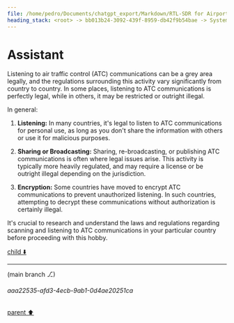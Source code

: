 ```yaml
---
file: /home/pedro/Documents/chatgpt_export/Markdown/RTL-SDR for Airport Broadcasts.md
heading_stack: <root> -> bb013b24-3092-439f-8959-db42f9b54bae -> System -> d927efc8-ebc0-4513-9b1a-c382f89937f7 -> System -> aaa2974b-2a43-49d9-bb4d-8d5ba31e6056 -> User -> 8ba95a48-504d-4c21-988a-9f2dd1bf1c3f -> Assistant -> Hardware and Software Requirements: -> Setup Steps: -> aaa24b05-31f8-42fc-84e2-4a44e22ebf99 -> User -> 88197d06-86d4-4db6-b492-c813068caaa4 -> Assistant -> aaa20814-5ced-4fc9-9680-5b11a506b7da -> User -> a9a2de9f-3ceb-40b6-8190-2fa426b79dd6 -> Assistant -> aaa2a2f7-5aab-4a76-a75a-92a33051d9a6 -> User -> 311e3bf3-a96c-411b-9bab-5d337b24791f -> Assistant -> aaa28afc-9c52-4f75-bf73-9a09d5e34a9f -> User -> 49fe7bdc-8859-4040-8f45-c175672e5dea -> Assistant
---
```

# Assistant

Listening to air traffic control (ATC) communications can be a grey area legally, and the regulations surrounding this activity vary significantly from country to country. In some places, listening to ATC communications is perfectly legal, while in others, it may be restricted or outright illegal.

In general:

1. **Listening:** In many countries, it's legal to listen to ATC communications for personal use, as long as you don't share the information with others or use it for malicious purposes.
  
2. **Sharing or Broadcasting:** Sharing, re-broadcasting, or publishing ATC communications is often where legal issues arise. This activity is typically more heavily regulated, and may require a license or be outright illegal depending on the jurisdiction.

3. **Encryption:** Some countries have moved to encrypt ATC communications to prevent unauthorized listening. In such countries, attempting to decrypt these communications without authorization is certainly illegal.

It's crucial to research and understand the laws and regulations regarding scanning and listening to ATC communications in your particular country before proceeding with this hobby.

[child ⬇️](#aaa22535-afd3-4ecb-9ab1-0d4ae20251ca)

---

(main branch ⎇)
###### aaa22535-afd3-4ecb-9ab1-0d4ae20251ca
[parent ⬆️](#49fe7bdc-8859-4040-8f45-c175672e5dea)
